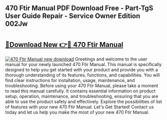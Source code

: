 ## 470 Ftir Manual PDF Download Free - Part-TgS User Guide Repair - Service Owner Edition 002Jw

# <h2><a href="http://bc6160.oget.top/?id=470+Ftir+Manual">🔗Download New 👉🔴 470 Ftir Manual</a></h2>

[![470 Ftir Manual new download](https://i.imgur.com/5g1atiW.png)](http://bc6160.oget.top/?id=470+Ftir+Manual)
Greetings and welcome to the user manual for your newly launched 470 Ftir Manual. This manual is specifically designed to help you get started with your product and provide you with a thorough understanding of its features, functions, and capabilities. You will find clear instructions for installation, usage, maintenance, and troubleshooting. Before using your 470 Ftir Manual, please take a moment to read this manual carefully. It contains essential information on product setup, operation, maintenance, and troubleshooting, ensuring that you are able to use the product safely and effectively. Explore the possibilities of list of features with your new 470 Ftir Manual. Let's Get Started! Contact us today and let us help you make the most of your new 470 Ftir Manual.
